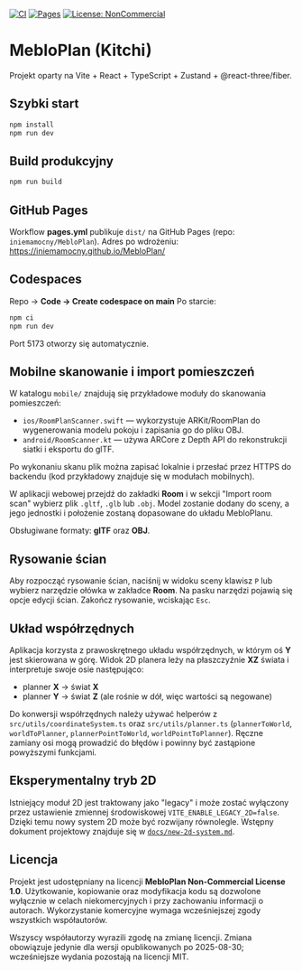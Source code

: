 [![CI](https://github.com/iniemamocny/MebloPlan/actions/workflows/ci.yml/badge.svg)](https://github.com/iniemamocny/MebloPlan/actions/workflows/ci.yml)
[![Pages](https://github.com/iniemamocny/MebloPlan/actions/workflows/pages.yml/badge.svg)](https://github.com/iniemamocny/MebloPlan/actions/workflows/pages.yml)
[![License: NonCommercial](https://img.shields.io/badge/License-NonCommercial-blue.svg)](LICENSE)


# MebloPlan (Kitchi)

Projekt oparty na Vite + React + TypeScript + Zustand + @react-three/fiber.

## Szybki start
```bash
npm install
npm run dev
```

## Build produkcyjny
```bash
npm run build
```

## GitHub Pages
Workflow **pages.yml** publikuje `dist/` na GitHub Pages (repo: `iniemamocny/MebloPlan`).
Adres po wdrożeniu: https://iniemamocny.github.io/MebloPlan/

## Codespaces
Repo → **Code → Create codespace on main**
Po starcie:
```bash
npm ci
npm run dev
```
Port 5173 otworzy się automatycznie.

## Mobilne skanowanie i import pomieszczeń

W katalogu `mobile/` znajdują się przykładowe moduły do skanowania pomieszczeń:

* `ios/RoomPlanScanner.swift` — wykorzystuje ARKit/RoomPlan do wygenerowania modelu pokoju i zapisania go do pliku OBJ.
* `android/RoomScanner.kt` — używa ARCore z Depth API do rekonstrukcji siatki i eksportu do glTF.

Po wykonaniu skanu plik można zapisać lokalnie i przesłać przez HTTPS do backendu (kod przykładowy znajduje się w modułach mobilnych).

W aplikacji webowej przejdź do zakładki **Room** i w sekcji "Import room scan" wybierz plik `.gltf`, `.glb` lub `.obj`. Model zostanie dodany do sceny, a jego jednostki i położenie zostaną dopasowane do układu MebloPlanu.

Obsługiwane formaty: **glTF** oraz **OBJ**.

## Rysowanie ścian

Aby rozpocząć rysowanie ścian, naciśnij w widoku sceny klawisz `P` lub wybierz narzędzie ołówka w zakładce **Room**. Na pasku narzędzi pojawią się opcje edycji ścian. Zakończ rysowanie, wciskając `Esc`.

## Układ współrzędnych

Aplikacja korzysta z prawoskrętnego układu współrzędnych, w którym oś **Y** jest skierowana w górę. Widok 2D planera leży na płaszczyźnie **XZ** świata i interpretuje swoje osie następująco:

- planner **X** → świat **X**
- planner **Y** → świat **Z** (ale rośnie w dół, więc wartości są negowane)

Do konwersji współrzędnych należy używać helperów z `src/utils/coordinateSystem.ts` oraz `src/utils/planner.ts` (`plannerToWorld`, `worldToPlanner`, `plannerPointToWorld`, `worldPointToPlanner`). Ręczne zamiany osi mogą prowadzić do błędów i powinny być zastąpione powyższymi funkcjami.

## Eksperymentalny tryb 2D

Istniejący moduł 2D jest traktowany jako "legacy" i może zostać wyłączony
przez ustawienie zmiennej środowiskowej `VITE_ENABLE_LEGACY_2D=false`. Dzięki
temu nowy system 2D może być rozwijany równolegle. Wstępny dokument projektowy
znajduje się w [`docs/new-2d-system.md`](docs/new-2d-system.md).

## Licencja

Projekt jest udostępniany na licencji **MebloPlan Non-Commercial License 1.0**. Użytkowanie, kopiowanie oraz modyfikacja kodu są dozwolone wyłącznie w celach niekomercyjnych i przy zachowaniu informacji o autorach. Wykorzystanie komercyjne wymaga wcześniejszej zgody wszystkich współautorów.

Wszyscy współautorzy wyrazili zgodę na zmianę licencji. Zmiana obowiązuje jedynie dla wersji opublikowanych po 2025-08-30; wcześniejsze wydania pozostają na licencji MIT.


